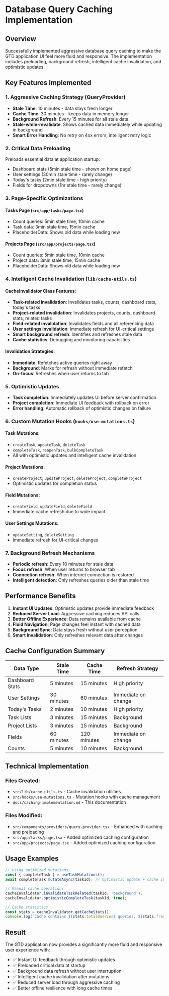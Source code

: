 # Database Query Caching Implementation

## Overview

Successfully implemented aggressive database query caching to make the GTD application UI feel more fluid and responsive. The implementation includes preloading, background refresh, intelligent cache invalidation, and optimistic updates.

## Key Features Implemented

### 1. Aggressive Caching Strategy (QueryProvider)
- **Stale Time**: 10 minutes - data stays fresh longer
- **Cache Time**: 30 minutes - keeps data in memory longer
- **Background Refresh**: Every 15 minutes for all stale data
- **Stale-while-revalidate**: Shows cached data immediately while updating in background
- **Smart Error Handling**: No retry on 4xx errors, intelligent retry logic

### 2. Critical Data Preloading
Preloads essential data at application startup:
- Dashboard stats (5min stale time - shown on home page)
- User settings (30min stale time - rarely change)
- Today's tasks (2min stale time - high priority)
- Fields for dropdowns (1hr stale time - rarely change)

### 3. Page-Specific Optimizations

#### Tasks Page (`src/app/tasks/page.tsx`)
- Count queries: 5min stale time, 10min cache
- Task data: 3min stale time, 15min cache
- PlaceholderData: Shows old data while loading new

#### Projects Page (`src/app/projects/page.tsx`)
- Count queries: 5min stale time, 10min cache  
- Project data: 3min stale time, 15min cache
- PlaceholderData: Shows old data while loading new

### 4. Intelligent Cache Invalidation (`lib/cache-utils.ts`)

#### CacheInvalidator Class Features:
- **Task-related invalidation**: Invalidates tasks, counts, dashboard stats, today's tasks
- **Project-related invalidation**: Invalidates projects, counts, dashboard stats, related tasks
- **Field-related invalidation**: Invalidates fields and all referencing data
- **User settings invalidation**: Immediate refresh for UI-critical settings
- **Smart background refresh**: Identifies and refreshes stale data
- **Cache statistics**: Debugging and monitoring capabilities

#### Invalidation Strategies:
- **Immediate**: Refetches active queries right away
- **Background**: Marks for refresh without immediate refetch
- **On-focus**: Refreshes when user returns to tab

### 5. Optimistic Updates
- **Task completion**: Immediately updates UI before server confirmation
- **Project completion**: Immediate UI feedback with rollback on error
- **Error handling**: Automatic rollback of optimistic changes on failure

### 6. Custom Mutation Hooks (`hooks/use-mutations.ts`)

#### Task Mutations:
- `createTask`, `updateTask`, `deleteTask`
- `completeTask`, `reopenTask`, `bulkCompleteTask`
- All with optimistic updates and intelligent cache invalidation

#### Project Mutations:
- `createProject`, `updateProject`, `deleteProject`, `completeProject`
- Optimistic updates for completion status

#### Field Mutations:
- `createField`, `updateField`, `deleteField`
- Immediate cache refresh due to wide impact

#### User Settings Mutations:
- `updateSetting`, `deleteSetting`
- Immediate refresh for UI-critical changes

### 7. Background Refresh Mechanisms
- **Periodic refresh**: Every 10 minutes for stale data
- **Focus refresh**: When user returns to browser tab
- **Connection refresh**: When internet connection is restored
- **Intelligent detection**: Only refreshes queries older than stale time

## Performance Benefits

1. **Instant UI Updates**: Optimistic updates provide immediate feedback
2. **Reduced Server Load**: Aggressive caching reduces API calls
3. **Better Offline Experience**: Data remains available from cache
4. **Fluid Navigation**: Page changes feel instant with cached data
5. **Background Sync**: Data stays fresh without user perception
6. **Smart Invalidation**: Only refreshes relevant data after changes

## Cache Configuration Summary

| Data Type | Stale Time | Cache Time | Refresh Strategy |
|-----------|------------|------------|------------------|
| Dashboard Stats | 5 minutes | 15 minutes | High priority |
| User Settings | 30 minutes | 60 minutes | Immediate on change |
| Today's Tasks | 2 minutes | 10 minutes | High priority |
| Task Lists | 3 minutes | 15 minutes | Background |
| Project Lists | 3 minutes | 15 minutes | Background |
| Fields | 60 minutes | 120 minutes | Immediate on change |
| Counts | 5 minutes | 10 minutes | Background |

## Technical Implementation

### Files Created:
- `src/lib/cache-utils.ts` - Cache invalidation utilities
- `src/hooks/use-mutations.ts` - Mutation hooks with cache management
- `docs/caching-implementation.md` - This documentation

### Files Modified:
- `src/components/providers/query-provider.tsx` - Enhanced with caching and preloading
- `src/app/tasks/page.tsx` - Added optimized caching configuration
- `src/app/projects/page.tsx` - Added optimized caching configuration

## Usage Examples

```typescript
// Using optimized mutations
const { completeTask } = useTaskMutations();
await completeTask.mutateAsync(taskId); // Optimistic update + cache invalidation

// Manual cache operations
cacheInvalidator.invalidateTaskRelated(taskId, 'background');
cacheInvalidator.optimisticCompleteTask(taskId, true);

// Cache statistics
const stats = cacheInvalidator.getCacheStats();
console.log(`Cache contains ${stats.totalQueries} queries, ${stats.fresh} fresh`);
```

## Result

The GTD application now provides a significantly more fluid and responsive user experience with:
- ✅ Instant UI feedback through optimistic updates
- ✅ Preloaded critical data at startup  
- ✅ Background data refresh without user interruption
- ✅ Intelligent cache invalidation after mutations
- ✅ Reduced server load through aggressive caching
- ✅ Better offline resilience with long cache times